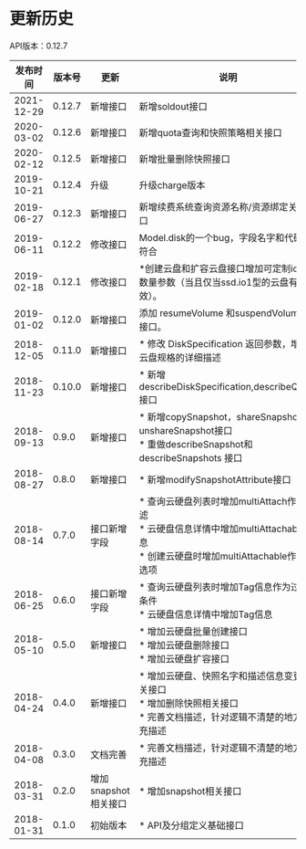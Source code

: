 # 更新历史 #
API版本：0.12.7

|发布时间|版本号|更新|说明|
|---|---|---|---|
| 2021-12-29|0.12.7|新增接口|新增soldout接口|
| 2020-03-02|0.12.6|新增接口|新增quota查询和快照策略相关接口|
| 2020-02-12|0.12.5|新增接口|新增批量删除快照接口|
| 2019-10-21|0.12.4|升级|升级charge版本|
| 2019-06-27|0.12.3|新增接口|新增续费系统查询资源名称/资源绑定关系接口|
| 2019-06-11|0.12.2|修改接口|Model.disk的一个bug，字段名字和代码不符合|
|2019-02-18|0.12.1|修改接口| *创建云盘和扩容云盘接口增加可定制iops数量参数（当且仅当ssd.io1型的云盘有效）。|
| 2019-01-02 | 0.12.0 | 新增接口 | 添加 resumeVolume 和suspendVolume的接口。|
|2018-12-05|0.11.0|新增接口|* 修改 DiskSpecification 返回参数，增加云盘规格的详细描述 |
|2018-11-23|0.10.0|新增接口|* 新增describeDiskSpecification,describeQuota接口 |
|2018-09-13|0.9.0|新增接口|* 新增copySnapshot，shareSnapshot和unshareSnapshot接口<br>* 重做describeSnapshot和describeSnapshots 接口|
|2018-08-27|0.8.0|新增接口|* 新增modifySnapshotAttribute接口|
|2018-08-14|0.7.0|接口新增字段|* 查询云硬盘列表时增加multiAttach作为过滤<br>* 云硬盘信息详情中增加multiAttachable信息<br>* 创建云硬盘时增加multiAttachable作为可选项|
|2018-06-25|0.6.0|接口新增字段|* 查询云硬盘列表时增加Tag信息作为过滤条件<br>* 云硬盘信息详情中增加Tag信息|
|2018-05-10|0.5.0|新增接口|* 增加云硬盘批量创建接口<br>* 增加云硬盘删除接口<br>* 增加云硬盘扩容接口|
|2018-04-24|0.4.0|新增接口|* 增加云硬盘、快照名字和描述信息变更相关接口<br>* 增加删除快照相关接口<br>* 完善文档描述，针对逻辑不清楚的地方补充描述|
|2018-04-08|0.3.0|文档完善|* 完善文档描述，针对逻辑不清楚的地方补充描述|
|2018-03-31|0.2.0|增加snapshot相关接口|* 增加snapshot相关接口|
|2018-01-31|0.1.0|初始版本|* API及分组定义基础接口|
